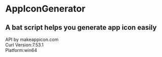 # AppIconGenerator
## A bat script helps you generate app icon easily</br>
API by makeappicon.com</br>
Curl Version:7.53.1</br>
Platform:win64</br>
